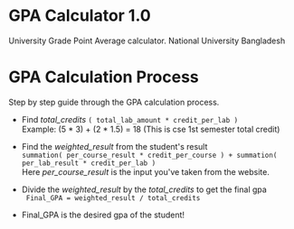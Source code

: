 # GPA Calculator 1.0
University Grade Point Average calculator. National University Bangladesh

# GPA Calculation Process
Step by step guide through the GPA calculation process.

* Find *total_credits*
  `( total_lab_amount * credit_per_lab )` <br/>
  Example: (5 * 3) + (2 * 1.5) = 18   (This is cse 1st semester total credit)

* Find the *weighted_result* from the student's result <br/>
  ` summation( per_course_result * credit_per_course ) + summation( per_lab_result * credit_per_lab ) ` <br/>
  Here *per_course_result* is the input you've taken from the website.

* Divide the *weighted_result* by the *total_credits* to get the final gpa <br/>
  ` Final_GPA = weighted_result / total_credits`

* Final_GPA is the desired gpa of the student!

